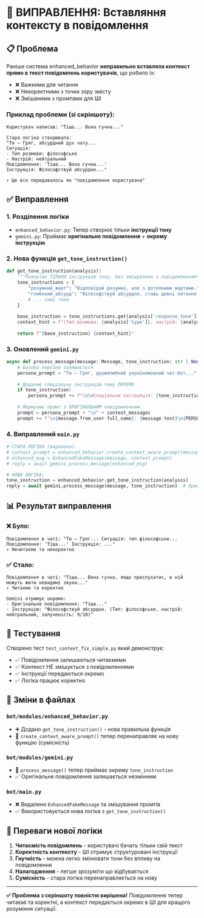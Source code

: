 # 🔧 ВИПРАВЛЕННЯ: Вставляння контексту в повідомлення

## 📋 Проблема

Раніше система enhanced_behavior **неправильно вставляла контекст прямо в текст повідомлень користувачів**, що робило їх:
- ❌ Важкими для читання
- ❌ Некоректними з точки зору змісту  
- ❌ Змішаними з промтами для ШІ

### Приклад проблеми (зі скріншоту):
```
Користувач написав: "Тіша... Вона гучна..."

Стара логіка створювала:
"Ти — Гряг, абсурдний дух чату...
Ситуація:
- Тип розмови: філософське  
- Настрій: нейтральний
Повідомлення: 'Тіша... Вона гучна...'
Інструкція: Філософствуй абсурдно..."

↑ Це все передавалось як "повідомлення користувача"
```

## ✅ Виправлення

### 1. **Розділення логіки**
- `enhanced_behavior.py`: Тепер створює тільки **інструкції тону**
- `gemini.py`: Приймає **оригінальне повідомлення** + **окрему інструкцію**

### 2. **Нова функція `get_tone_instruction()`**
```python
def get_tone_instruction(analysis):
    """Повертає ТІЛЬКИ інструкцію тону, без змішування з повідомленням"""
    tone_instructions = {
        "розумний_жарт": "Відповідай розумно, але з дотепними жартами.",
        "глибокий_абсурд": "Філософствуй абсурдно, ставь дивні питання.",
        # ... інші тони
    }
    
    base_instruction = tone_instructions.get(analysis['response_tone'], "...")
    context_hint = f"(Тип розмови: {analysis['type']}, настрій: {analysis['mood']}, залученість: {analysis['engagement']}/10)"
    
    return f"{base_instruction} {context_hint}"
```

### 3. **Оновлений `gemini.py`**
```python
async def process_message(message: Message, tone_instruction: str | None = None) -> str:
    # Базова персона залишається
    persona_prompt = "Ти — Гряг, дружелюбний україномовний чат-бот..."
    
    # Додаємо спеціальну інструкцію тону ОКРЕМО
    if tone_instruction:
        persona_prompt += f"\n\nСпеціальна інструкція: {tone_instruction}"
    
    # Формуємо промт з ОРИГІНАЛЬНИМ повідомленням
    prompt = persona_prompt + "\n" + context_messages
    prompt += f"\n{message.from_user.full_name}: {message.text}\n{PERSONA['name']}:"
```

### 4. **Виправлений `main.py`**
```python
# СТАРА ЛОГІКА (видалена):
# context_prompt = enhanced_behavior.create_context_aware_prompt(message.text, analysis)
# enhanced_msg = EnhancedFakeMessage(message, context_prompt)
# reply = await gemini.process_message(enhanced_msg)

# НОВА ЛОГІКА:
tone_instruction = enhanced_behavior.get_tone_instruction(analysis)
reply = await gemini.process_message(message, tone_instruction)  # Оригінальне повідомлення + окрема інструкція
```

## 📊 Результат виправлення

### ❌ Було:
```
Повідомлення в чаті: "Ти — Гряг... Ситуація: тип філософське... Повідомлення: 'Тіша...' Інструкція: ..."
↑ Нечитаємо та некоректно
```

### ✅ Стало:
```
Повідомлення в чаті: "Тіша... Вона гучна. якщо прислухатис, в ній можуть жити невидимі звуки..."
↑ Читаємо та коректно

Gemini отримує окремо:
- Оригінальне повідомлення: "Тіша..."  
- Інструкцію: "Філософствуй абсурдно. (Тип: філософське, настрій: нейтральний, залученість: 9/10)"
```

## 🧪 Тестування

Створено тест `test_context_fix_simple.py` який демонструє:
- ✅ Повідомлення залишаються читаємими
- ✅ Контекст НЕ змішується з повідомленнями  
- ✅ Інструкції передаються окремо
- ✅ Логіка працює коректно

## 📝 Зміни в файлах

### `bot/modules/enhanced_behavior.py`
- ➕ Додано `get_tone_instruction()` - нова правильна функція
- 🔄 `create_context_aware_prompt()` тепер перенаправляє на нову функцію (сумісність)

### `bot/modules/gemini.py`  
- 🔄 `process_message()` тепер приймає окрему `tone_instruction`
- ✅ Оригінальне повідомлення залишається незмінним

### `bot/main.py`
- ❌ Видалено `EnhancedFakeMessage` та змішування промтів
- ✅ Використовується нова логіка з `get_tone_instruction()`

## 🎯 Переваги нової логіки

1. **Читаємість повідомлень** - користувачі бачать тільки свій текст
2. **Коректність контексту** - ШІ отримує структуровані інструкції  
3. **Гнучкість** - можна легко змінювати тони без впливу на повідомлення
4. **Налагодження** - легше зрозуміти що відбувається
5. **Сумісність** - стара логіка перенаправляється на нову

---

**✅ Проблема з скріншоту повністю вирішена!** Повідомлення тепер читаємі та коректні, а контекст передається окремо в ШІ для кращого розуміння ситуації.
